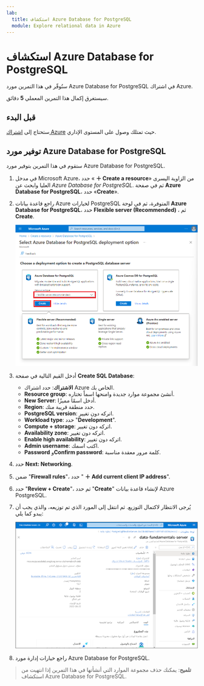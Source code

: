 ```yaml
---
lab:
  title: استكشاف Azure Database for PostgreSQL
  module: Explore relational data in Azure
---
```


# استكشاف Azure Database for PostgreSQL

ستُوفّر في هذا التمرين مورد Azure Database for PostgreSQL في اشتراك Azure.

سيستغرق إكمال هذا التمرين المعملي **5** دقائق.

## قبل البدء

ستحتاج إلى [اشتراك Azure](https://azure.microsoft.com/free) حيث تمتلك وصول على المستوى الإداري.

## توفير مورد Azure Database for PostgreSQL

ستقوم في هذا التمرين بتوفير مورد Azure Database for PostgreSQL.

1. في مدخل Microsoft Azure، حدد « **&#65291; Create a resource**» من الزاوية اليسرى العليا وابحث عن *Azure Database for PostgreSQL*. ثم في صفحة **Azure Database for PostgreSQL**، حدد «**Create**».

1. راجع قاعدة بيانات Azure لخيارات PostgreSQL المتوفرة، ثم في لوحة **Azure Database for PostgreSQL**، حدد **Flexible server (Recommended)** ، ثم **Create**.

    ![لقطة شاشة لخيارات توزيع Azure Database for PostgreSQL](images/postgresql-options.png)

1. أدخل القيم التالية في صفحة **Create SQL Database**:
    - **الاشتراك**: حدد اشتراك Azure الخاص بك.
    - **Resource group**: أنشئ مجموعة موارد جديدة وامنحها اسماً تختاره.
    - **New Server**: أدخل اسمًا مميزًا.
    - **Region**: حدد منطقة قريبة منك.
    - **PostgreSQL version**: اتركه دون تغيير.
    - **Workload type**: حدد "**Development**".
    - **Compute + storage**: اتركه دون تغيير.
    - **Availability zone**: اتركه دون تغيير.
    - **Enable high availability**: اتركه دون تغيير.
    - **Admin username**: اكتب اسمك.
    - **Password** و**Confirm password**: كلمة مرور معقدة مناسبة.

1. حدد **Next: Networking**.

1. ضمن "**Firewall rules**"، حدد " **&#65291; Add current client IP address**".

1. حدد "**Review + Create**"، ثم حدد "**Create**" لإنشاء قاعدة بيانات Azure PostgreSQL.

1. يُرجى الانتظار لاكتمال التوزيع. ثم انتقل إلى المورد الذي تم توزيعه، والذي يجب أن يبدو كما يلي:

    ![لقطة شاشة لمدخل Azure تعرض صفحة Azure Database for PostgreSQL.](images/postgresql-portal.png)

1. راجع خيارات إدارة مورد Azure Database for PostgreSQL.

> **تلميح**: يمكنك حذف مجموعة الموارد التي أنشأتها في هذا التمرين إذا انتهيت من استكشاف Azure Database for PostgreSQL.
